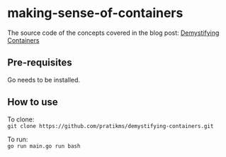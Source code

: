 # making-sense-of-containers

The source code of the concepts covered in the blog post: [Demystifying Containers](https://blog.pratikms.com/demystifying-containers-ckbjqjqa202640ns1vo369ufu)

## Pre-requisites

Go needs to be installed.

## How to use

To clone:  
`git clone https://github.com/pratikms/demystifying-containers.git`

To run:  
`go run main.go run bash`
